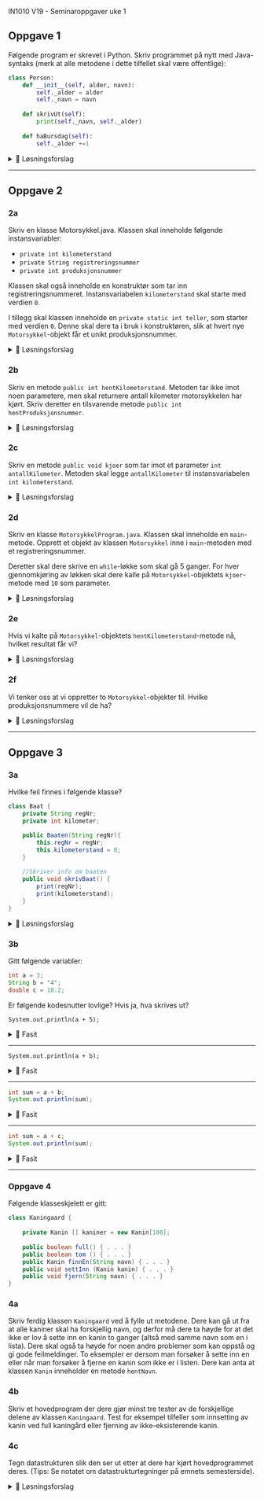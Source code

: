  IN1010 V19 - Seminaroppgaver uke 1

## Oppgave 1 
Følgende program er skrevet i Python. Skriv programmet på nytt med Java-syntaks (merk at alle metodene i dette tilfellet skal være offentlige):

``` python
class Person:
	def __init__(self, alder, navn):
		self._alder = alder
		self._navn = navn
	
	def skrivUt(self):
		print(self._navn, self._alder)
	
	def haBursdag(self):
		self._alder +=1
```
<details><summary>💾 Løsningsforslag </summary>
<p>

```java
class Person {
    private int alder;
    private String navn;

    public Person(int alder, String navn) {
        this.alder = alder;
        this.navn = navn;
    }
    
    public void skrivUt() {
        System.out.println(this.navn + " " + this.alder);
    }

    public void haBursdag() {
        this.alder += 1;
    }
}
```

</p>
</details>


***

## Oppgave 2
### 2a
Skriv en klasse Motorsykkel.java. Klassen skal inneholde følgende instansvariabler:
- `private int kilometerstand`
- `private String registreringsnummer`
- `private int produksjonsnummer`

Klassen skal også inneholde en konstruktør som tar inn registreringsnummeret. Instansvariabelen `kilometerstand` skal starte med verdien `0`.

I tillegg skal klassen inneholde en `private static int teller`, som starter med verdien `0`. Denne skal dere ta i bruk i konstruktøren, slik at hvert nye `Motorsykkel`-objekt får et unikt produksjonsnummer.

<details><summary>💾 Løsningsforslag </summary>
<p>

```java
class Motorsykkel {
    private int kilometerstand;
    private String registreringsnummer;
    private int produksjonsnummer;
    private static int teller = 0;
    
    public Motorsykkel (String regnr) {
        this.kilometerstand = 0;
        registreringsnummer = regnr;
        
        this.produksjonsnummer = teller;
        teller++;
    }
}
```

</p>
</details>


### 2b
Skriv en metode `public int hentKilometerstand`. Metoden tar ikke imot noen parametere, men skal returnere antall kilometer motorsykkelen har kjørt. Skriv deretter en tilsvarende metode `public int hentProduksjonsnummer`.

<details><summary>💾 Løsningsforslag </summary>
<p>

```java
public int hentKilometerstand() {
    return kilometerstand;
}

public int hentProduksjonsnummer() {
    return produksjonsnummer;
}
```

</p>
</details>

### 2c
Skriv en metode `public void kjoer` som tar imot et parameter `int antallKilometer`. Metoden skal legge `antallKilometer` til instansvariabelen `int kilometerstand`.

<details><summary>💾 Løsningsforslag </summary>
<p>

```java
public void kjoer(int antallKilometer) {
    kilometerstand += antallKilometer;
}
```

</p>
</details>

### 2d
Skriv en klasse `MotorsykkelProgram.java`. Klassen skal inneholde en `main`-metode. Opprett et objekt av klassen `Motorsykkel` inne i `main`-metoden med et registreringsnummer.

Deretter skal dere skrive en `while`-løkke som skal gå 5 ganger. For hver gjennomkjøring av løkken skal dere kalle på `Motorsykkel`-objektets `kjoer`-metode med `10` som parameter.

<details><summary>💾 Løsningsforslag </summary>
<p>

```java
class MotorsykkelProgram {
    public static void main(String[] args) {
        Motorsykkel m1 = new Motorsykkel("AB1234");

        int t = 0;
        while (t < 5) {
            m1.kjoer(10);
            t++;
        }
    }
}
```

</p>
</details>

### 2e
Hvis vi kalte på `Motorsykkel`-objektets `hentKilometerstand`-metode nå, hvilket resultat får vi?

<details><summary>💾 Løsningsforslag </summary>
<p>

```java
System.out.println(m1.hentKilometerstand()); // 50
```

</p>
</details>

### 2f
Vi tenker oss at vi oppretter to `Motorsykkel`-objekter til. Hvilke produksjonsnummere vil de ha?

<details><summary>💾 Løsningsforslag </summary>
<p>

```java
Motorsykkel m2 = new Motorsykkel("HELLO1");
Motorsykkel m3 = new Motorsykkel("22TUUT");
System.out.println("m2: " + m2.hentProduksjonsnummer()); //1
System.out.println("m3: " + m3.hentProduksjonsnummer()); //2
```

</p>
</details>


***

## Oppgave 3
### 3a
Hvilke feil finnes i følgende klasse?

``` java
class Baat {
    private String regNr;
    private int kilometer;

    public Baaten(String regNr){
        this.regNr = regNr;
        this.kilometerstand = 0;
    }
    
    //Skriver info om baaten
    public void skrivBaat() {
        print(regNr);
        print(kilometerstand);
    }
}
```


<details><summary>💾 Løsningsforslag </summary>
<p>

```java
class Baat {
    private String regNr;
    private int kilometer;

    public Baaten(String regNr){    // Feil navn på konstruktør
        this.regNr = regNr;
        this.kilometerstand = 0;    // Feil navn (kilometer/kilometerstand)
    }

    // Skriver info om baaten
    public void skrivBaat() {
        print(regNr);               //Skal være System.out.println()
        print(kilometerstand);
    }
}
```

</p>
</details>

### 3b
Gitt følgende variabler:
```java
int a = 3;
String b = "4";
double c = 10.2;
```
Er følgende kodesnutter lovlige? Hvis ja, hva skrives ut?

`System.out.println(a + 5);`
<details><summary>💾 Fasit </summary>
<p>

`8`

</p>
</details>

___

`System.out.println(a + b);`
<details><summary>💾 Fasit </summary>
<p>

`34`

</p>
</details>

___

```java
int sum = a + b;
System.out.println(sum);
```
<details><summary>💾 Fasit </summary>
<p>

Nei, kan ikke legge `String` inn i `int`

</p>
</details>

___

```java
int sum = a + c;
System.out.println(sum);
```


<details><summary>💾 Fasit </summary>
<p>

Nei, mister presisjon. Bruk `(int)` for å caste

</p>
</details>


***


### Oppgave 4
Følgende klasseskjelett er gitt:

```java
class Kaningaard {
    
    private Kanin [] kaniner = new Kanin[100];
    
    public boolean full() { . . . }
    public boolean tom () { . . . }
    public Kanin finnEn(String navn) { . . . }
    public void settInn (Kanin kanin) { . . . }
    public void fjern(String navn) { . . . }
}
```

### 4a
Skriv ferdig klassen `Kaningaard` ved å fylle ut metodene. Dere kan gå ut fra at alle kaniner skal ha forskjellig navn, og derfor må dere ta høyde for at det ikke er lov å sette inn en kanin to ganger (altså med samme navn som en i lista). Dere skal også ta høyde for noen andre problemer som kan oppstå og gi gode feilmeldinger. To eksempler er dersom man forsøker å sette inn en eller når man forsøker å fjerne en kanin som ikke er i listen. Dere kan anta at klassen `Kanin` inneholder en metode `hentNavn`.

### 4b
Skriv et hovedprogram der dere gjør minst tre tester av de forskjellige delene av klassen `Kaningaard`. Test for eksempel tilfeller som innsetting av kanin ved full kaningård eller fjerning av ikke-eksisterende kanin.

### 4c
Tegn datastrukturen slik den ser ut etter at dere har kjørt hovedprogrammet deres. (Tips: Se notatet om datastrukturtegninger på emnets semesterside).



<details><summary>💾 Løsningsforslag </summary>
<p>

```java
class Kaningaard {

    private Kanin[] kaniner = new Kanin[100];

    public boolean full() {
        for (int i = 0; i < kaniner.length; i++) {
            if (kaniner[i] == null) {
                return false;
            }
        }
        return true;
    }

    public boolean tom() {
        for (int i = 0; i < kaniner.length; i++) {
            if (kaniner[i] != null) {
                return false;
            }
        }
        return true;
    }

    public Kanin finnEn(String navn) {
        for (int i = 0; i < kaniner.length; i++) {
            if (kaniner[i] != null && kaniner[i].hentNavn().equals(navn)) {
                return kaniner[i];
            }
        }
        return null;
    }

    public void settInn(Kanin kanin) {

        if (finnEn(kanin.hentNavn()) != null) {
            System.out.println("Kaninen finnes alt i kaningaarden!");
        } else if (full()) {
            System.out.println("Det er ikke plass til flere kaniner!");
        } else {

            boolean sattInn = false;
            int teller = 0;

            while (teller < kaniner.length && !sattInn) {
                if (kaniner[teller] == null) {
                    kaniner[teller] = kanin;
                    sattInn = true;
                }
                teller++;
            }
        }
    }

    public void fjern(String navn) {
        boolean funnet = false;
        int teller = 0;

        while (teller < kaniner.length && !funnet) {
            if (kaniner[teller] != null && kaniner[teller].hentNavn().equals(navn)) {
                kaniner[teller] = null;
                funnet = true;
            }
            teller++;
        }

        if (!funnet) {
            System.out.println("Fant ikke kaninen " + navn + ".");
        }
    }

    // Et par tester ...
    public static void main(String[] args) {
        Kaningaard kg = new Kaningaard();
        kg.settInn(new Kanin("Kaare"));
        kg.settInn(new Kanin("Kaare"));
        kg.fjern("Kaare");
        kg.fjern("Kaare");

    }
}
```

</p>
</details>
